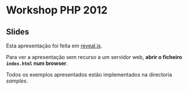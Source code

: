# Workshop PHP 2012
## Slides

Esta apresentação foi feita em [reveal.js](http://lab.hakim.se/reveal-js). 

Para ver a apresentação sem recurso a um servidor web, __abrir o ficheiro <code>index.html</code> num browser__.

Todos os exemplos apresentados estão implementados na directoria _samples_.